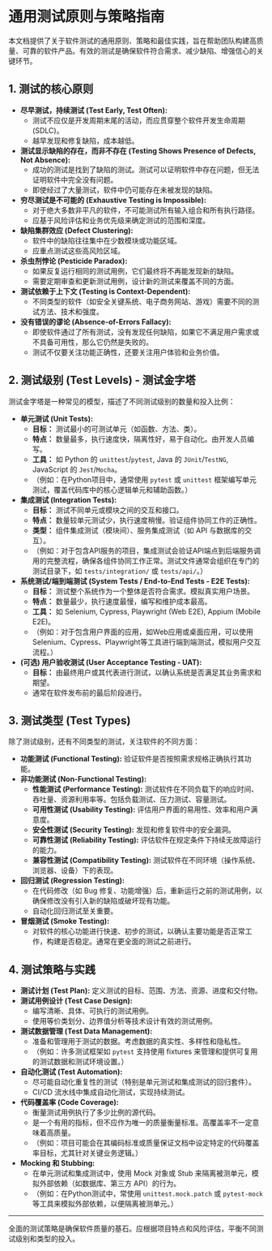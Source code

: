 # 通用测试原则与策略指南

本文档提供了关于软件测试的通用原则、策略和最佳实践，旨在帮助团队构建高质量、可靠的软件产品。有效的测试是确保软件符合需求、减少缺陷、增强信心的关键环节。

## 1. 测试的核心原则

*   **尽早测试，持续测试 (Test Early, Test Often):**
    *   测试不应仅是开发周期末尾的活动，而应贯穿整个软件开发生命周期 (SDLC)。
    *   越早发现和修复缺陷，成本越低。
*   **测试显示缺陷的存在，而非不存在 (Testing Shows Presence of Defects, Not Absence):**
    *   成功的测试是找到了缺陷的测试。测试可以证明软件中存在问题，但无法证明软件中完全没有问题。
    *   即使经过了大量测试，软件中仍可能存在未被发现的缺陷。
*   **穷尽测试是不可能的 (Exhaustive Testing is Impossible):**
    *   对于绝大多数非平凡的软件，不可能测试所有输入组合和所有执行路径。
    *   应基于风险评估和业务优先级来确定测试的范围和深度。
*   **缺陷集群效应 (Defect Clustering):**
    *   软件中的缺陷往往集中在少数模块或功能区域。
    *   应重点测试这些高风险区域。
*   **杀虫剂悖论 (Pesticide Paradox):**
    *   如果反复运行相同的测试用例，它们最终将不再能发现新的缺陷。
    *   需要定期审查和更新测试用例，设计新的测试来覆盖不同的方面。
*   **测试依赖于上下文 (Testing is Context-Dependent):**
    *   不同类型的软件（如安全关键系统、电子商务网站、游戏）需要不同的测试方法、技术和强度。
*   **没有错误的谬论 (Absence-of-Errors Fallacy):**
    *   即使软件通过了所有测试，没有发现任何缺陷，如果它不满足用户需求或不具备可用性，那么它仍然是失败的。
    *   测试不仅要关注功能正确性，还要关注用户体验和业务价值。

## 2. 测试级别 (Test Levels) - 测试金字塔

测试金字塔是一种常见的模型，描述了不同测试级别的数量和投入比例：

*   **单元测试 (Unit Tests):**
    *   **目标：** 测试最小的可测试单元（如函数、方法、类）。
    *   **特点：** 数量最多，执行速度快，隔离性好，易于自动化。由开发人员编写。
    *   **工具：** 如 Python 的 `unittest`/`pytest`, Java 的 `JUnit`/`TestNG`, JavaScript 的 `Jest`/`Mocha`。
    *   （例如：在Python项目中，通常使用 `pytest` 或 `unittest` 框架编写单元测试，覆盖代码库中的核心逻辑单元和辅助函数。）
*   **集成测试 (Integration Tests):**
    *   **目标：** 测试不同单元或模块之间的交互和接口。
    *   **特点：** 数量较单元测试少，执行速度稍慢。验证组件协同工作的正确性。
    *   **类型：** 组件集成测试（模块间）、服务集成测试（如 API 与数据库的交互）。
    *   （例如：对于包含API服务的项目，集成测试会验证API端点到后端服务调用的完整流程，确保各组件协同工作正常。测试文件通常会组织在专门的测试目录下，如 `tests/integration/` 或 `tests/api/`。）
*   **系统测试/端到端测试 (System Tests / End-to-End Tests - E2E Tests):**
    *   **目标：** 测试整个系统作为一个整体是否符合需求。模拟真实用户场景。
    *   **特点：** 数量最少，执行速度最慢，编写和维护成本最高。
    *   **工具：** 如 Selenium, Cypress, Playwright (Web E2E), Appium (Mobile E2E)。
    *   （例如：对于包含用户界面的应用，如Web应用或桌面应用，可以使用Selenium、Cypress、Playwright等工具进行端到端测试，模拟用户交互流程。）
*   **(可选) 用户验收测试 (User Acceptance Testing - UAT):**
    *   **目标：** 由最终用户或其代表进行测试，以确认系统是否满足其业务需求和期望。
    *   通常在软件发布前的最后阶段进行。

## 3. 测试类型 (Test Types)

除了测试级别，还有不同类型的测试，关注软件的不同方面：

*   **功能测试 (Functional Testing):** 验证软件是否按照需求规格正确执行其功能。
*   **非功能测试 (Non-Functional Testing):**
    *   **性能测试 (Performance Testing):** 测试软件在不同负载下的响应时间、吞吐量、资源利用率等。包括负载测试、压力测试、容量测试。
    *   **可用性测试 (Usability Testing):** 评估用户界面的易用性、效率和用户满意度。
    *   **安全性测试 (Security Testing):** 发现和修复软件中的安全漏洞。
    *   **可靠性测试 (Reliability Testing):** 评估软件在规定条件下持续无故障运行的能力。
    *   **兼容性测试 (Compatibility Testing):** 测试软件在不同环境（操作系统、浏览器、设备）下的表现。
*   **回归测试 (Regression Testing):**
    *   在代码修改（如 Bug 修复、功能增强）后，重新运行之前的测试用例，以确保修改没有引入新的缺陷或破坏现有功能。
    *   自动化回归测试至关重要。
*   **冒烟测试 (Smoke Testing):**
    *   对软件的核心功能进行快速、初步的测试，以确认主要功能是否正常工作，构建是否稳定。通常在更全面的测试之前进行。

## 4. 测试策略与实践

*   **测试计划 (Test Plan):** 定义测试的目标、范围、方法、资源、进度和交付物。
*   **测试用例设计 (Test Case Design):**
    *   编写清晰、具体、可执行的测试用例。
    *   使用等价类划分、边界值分析等技术设计有效的测试用例。
*   **测试数据管理 (Test Data Management):**
    *   准备和管理用于测试的数据。考虑数据的真实性、多样性和隐私性。
    *   （例如：许多测试框架如 `pytest` 支持使用 fixtures 来管理和提供可复用的测试数据和测试环境设置。）
*   **自动化测试 (Test Automation):**
    *   尽可能自动化重复性的测试（特别是单元测试和集成测试的回归套件）。
    *   CI/CD 流水线中集成自动化测试，实现持续测试。
*   **代码覆盖率 (Code Coverage):**
    *   衡量测试用例执行了多少比例的源代码。
    *   是一个有用的指标，但不应作为唯一的质量衡量标准。高覆盖率不一定意味着高质量。
    *   （例如：项目可能会在其编码标准或质量保证文档中设定特定的代码覆盖率目标，尤其针对关键业务逻辑。）
*   **Mocking 和 Stubbing:**
    *   在单元测试和集成测试中，使用 Mock 对象或 Stub 来隔离被测单元，模拟外部依赖（如数据库、第三方 API）的行为。
    *   （例如：在Python测试中，常使用 `unittest.mock.patch` 或 `pytest-mock` 等工具来模拟外部依赖，以便隔离被测单元。）

---

全面的测试策略是确保软件质量的基石。应根据项目特点和风险评估，平衡不同测试级别和类型的投入。
